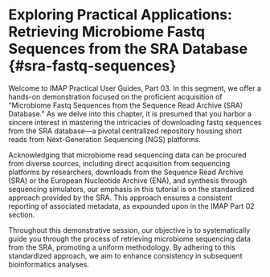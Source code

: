 
# Exploring Practical Applications: Retrieving Microbiome Fastq Sequences from the SRA Database {#sra-fastq-sequences}
Welcome to IMAP Practical User Guides, Part 03. In this segment, we offer a hands-on demonstration focused on the proficient acquisition of "Microbiome Fastq Sequences from the Sequence Read Archive (SRA) Database." As we delve into this chapter, it is presumed that you harbor a sincere interest in mastering the intricacies of downloading fastq sequences from the SRA database—a pivotal centralized repository housing short reads from Next-Generation Sequencing (NGS) platforms.

Acknowledging that microbiome read sequencing data can be procured from diverse sources, including direct acquisition from sequencing platforms by researchers, downloads from the Sequence Read Archive (SRA) or the European Nucleotide Archive (ENA), and synthesis through sequencing simulators, our emphasis in this tutorial is on the standardized approach provided by the SRA. This approach ensures a consistent reporting of associated metadata, as expounded upon in the IMAP Part 02 section.

Throughout this demonstrative session, our objective is to systematically guide you through the process of retrieving microbiome sequencing data from the SRA, promoting a uniform methodology. By adhering to this standardized approach, we aim to enhance consistency in subsequent bioinformatics analyses.
